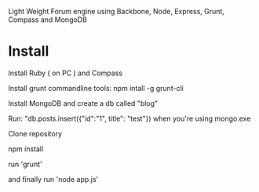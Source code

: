 Light Weight Forum engine using Backbone, Node, Express, Grunt, Compass and MongoDB

Install
=======

Install Ruby ( on PC ) and Compass

Install grunt commandline tools: npm intall -g grunt-cli

Install MongoDB and create a db called "blog"

Run: "db.posts.insert({"id":"1", title": "test"}) when you're using mongo.exe

Clone repository

npm install

run 'grunt'

and finally run 'node app.js'